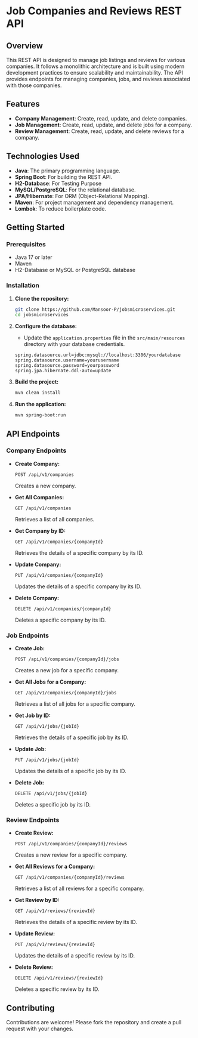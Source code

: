 # Job Companies and Reviews REST API

## Overview
This REST API is designed to manage job listings and reviews for various companies. It follows a monolithic architecture and is built using modern development practices to ensure scalability and maintainability. The API provides endpoints for managing companies, jobs, and reviews associated with those companies.

## Features
- **Company Management**: Create, read, update, and delete companies.
- **Job Management**: Create, read, update, and delete jobs for a company.
- **Review Management**: Create, read, update, and delete reviews for a company.

## Technologies Used
- **Java**: The primary programming language.
- **Spring Boot**: For building the REST API.
- **H2-Database**: For Testing Purpose
- **MySQL/PostgreSQL**: For the relational database.
- **JPA/Hibernate**: For ORM (Object-Relational Mapping).
- **Maven**: For project management and dependency management.
- **Lombok**: To reduce boilerplate code.

## Getting Started

### Prerequisites
- Java 17 or later
- Maven 
- H2-Database or MySQL or PostgreSQL database

### Installation

1. **Clone the repository:**
   ```sh
   git clone https://github.com/Mansoor-P/jobsmicroservices.git
   cd jobsmicroservices
   ```

2. **Configure the database:**
    - Update the `application.properties` file in the `src/main/resources` directory with your database credentials.
   ```properties
   spring.datasource.url=jdbc:mysql://localhost:3306/yourdatabase
   spring.datasource.username=yourusername
   spring.datasource.password=yourpassword
   spring.jpa.hibernate.ddl-auto=update
   ```

3. **Build the project:**
   ```sh
   mvn clean install
   ```

4. **Run the application:**
   ```sh
   mvn spring-boot:run
   ```

## API Endpoints

### Company Endpoints
- **Create Company:**
  ```http
  POST /api/v1/companies
  ```
  Creates a new company.

- **Get All Companies:**
  ```http
  GET /api/v1/companies
  ```
  Retrieves a list of all companies.

- **Get Company by ID:**
  ```http
  GET /api/v1/companies/{companyId}
  ```
  Retrieves the details of a specific company by its ID.

- **Update Company:**
  ```http
  PUT /api/v1/companies/{companyId}
  ```
  Updates the details of a specific company by its ID.

- **Delete Company:**
  ```http
  DELETE /api/v1/companies/{companyId}
  ```
  Deletes a specific company by its ID.

### Job Endpoints
- **Create Job:**
  ```http
  POST /api/v1/companies/{companyId}/jobs
  ```
  Creates a new job for a specific company.

- **Get All Jobs for a Company:**
  ```http
  GET /api/v1/companies/{companyId}/jobs
  ```
  Retrieves a list of all jobs for a specific company.

- **Get Job by ID:**
  ```http
  GET /api/v1/jobs/{jobId}
  ```
  Retrieves the details of a specific job by its ID.

- **Update Job:**
  ```http
  PUT /api/v1/jobs/{jobId}
  ```
  Updates the details of a specific job by its ID.

- **Delete Job:**
  ```http
  DELETE /api/v1/jobs/{jobId}
  ```
  Deletes a specific job by its ID.

### Review Endpoints
- **Create Review:**
  ```http
  POST /api/v1/companies/{companyId}/reviews
  ```
  Creates a new review for a specific company.

- **Get All Reviews for a Company:**
  ```http
  GET /api/v1/companies/{companyId}/reviews
  ```
  Retrieves a list of all reviews for a specific company.

- **Get Review by ID:**
  ```http
  GET /api/v1/reviews/{reviewId}
  ```
  Retrieves the details of a specific review by its ID.

- **Update Review:**
  ```http
  PUT /api/v1/reviews/{reviewId}
  ```
  Updates the details of a specific review by its ID.

- **Delete Review:**
  ```http
  DELETE /api/v1/reviews/{reviewId}
  ```
  Deletes a specific review by its ID.

## Contributing
Contributions are welcome! Please fork the repository and create a pull request with your changes.

